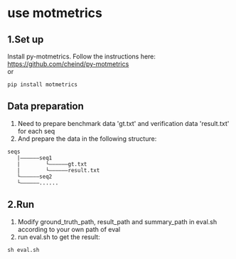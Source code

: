 # use motmetrics
## 1.Set up  
Install py-motmetrics. Follow the instructions here: https://github.com/cheind/py-motmetrics  
or  
```
pip install motmetrics
```

## Data preparation
1. Need to prepare benchmark data 'gt.txt' and verification data 'result.txt' for each seq  
2. And prepare the data in the following structure:
```
seqs
   |——————seq1
   |        └——————gt.txt
   |        └——————result.txt
   └——————seq2
   └——————......
```
## 2.Run  
1. Modify ground_truth_path, result_path and summary_path in eval.sh according to your own path of eval  
2. run eval.sh to get the result:
```
sh eval.sh
```